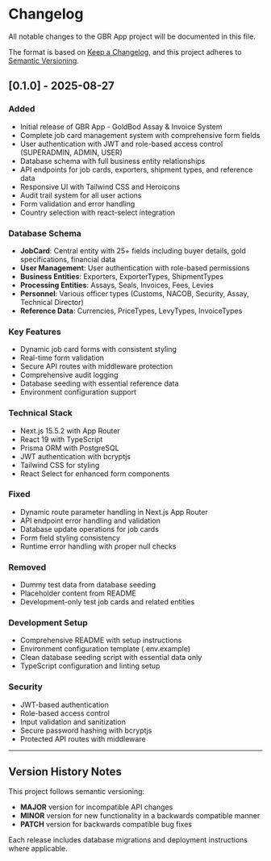 # Changelog

All notable changes to the GBR App project will be documented in this file.

The format is based on [Keep a Changelog](https://keepachangelog.com/en/1.0.0/),
and this project adheres to [Semantic Versioning](https://semver.org/spec/v2.0.0.html).

## [0.1.0] - 2025-08-27

### Added

- Initial release of GBR App - GoldBod Assay & Invoice System
- Complete job card management system with comprehensive form fields
- User authentication with JWT and role-based access control (SUPERADMIN, ADMIN, USER)
- Database schema with full business entity relationships
- API endpoints for job cards, exporters, shipment types, and reference data
- Responsive UI with Tailwind CSS and Heroicons
- Audit trail system for all user actions
- Form validation and error handling
- Country selection with react-select integration

### Database Schema

- **JobCard**: Central entity with 25+ fields including buyer details, gold specifications, financial data
- **User Management**: User authentication with role-based permissions
- **Business Entities**: Exporters, ExporterTypes, ShipmentTypes
- **Processing Entities**: Assays, Seals, Invoices, Fees, Levies
- **Personnel**: Various officer types (Customs, NACOB, Security, Assay, Technical Director)
- **Reference Data**: Currencies, PriceTypes, LevyTypes, InvoiceTypes

### Key Features

- Dynamic job card forms with consistent styling
- Real-time form validation
- Secure API routes with middleware protection
- Comprehensive audit logging
- Database seeding with essential reference data
- Environment configuration support

### Technical Stack

- Next.js 15.5.2 with App Router
- React 19 with TypeScript
- Prisma ORM with PostgreSQL
- JWT authentication with bcryptjs
- Tailwind CSS for styling
- React Select for enhanced form components

### Fixed

- Dynamic route parameter handling in Next.js App Router
- API endpoint error handling and validation
- Database update operations for job cards
- Form field styling consistency
- Runtime error handling with proper null checks

### Removed

- Dummy test data from database seeding
- Placeholder content from README
- Development-only test job cards and related entities

### Development Setup

- Comprehensive README with setup instructions
- Environment configuration template (.env.example)
- Clean database seeding script with essential data only
- TypeScript configuration and linting setup

### Security

- JWT-based authentication
- Role-based access control
- Input validation and sanitization
- Secure password hashing with bcryptjs
- Protected API routes with middleware

---

## Version History Notes

This project follows semantic versioning:

- **MAJOR** version for incompatible API changes
- **MINOR** version for new functionality in a backwards compatible manner
- **PATCH** version for backwards compatible bug fixes

Each release includes database migrations and deployment instructions where applicable.
